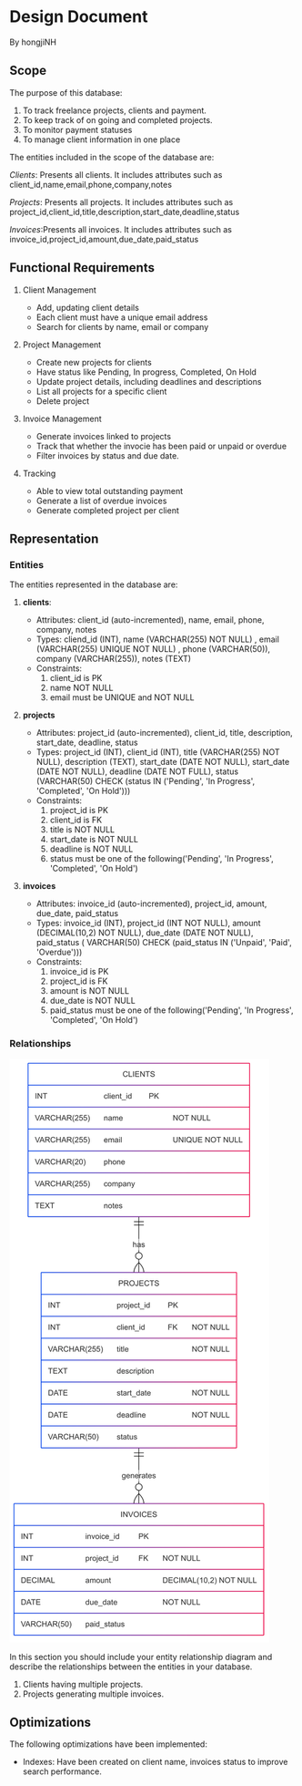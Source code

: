 # Design Document

By hongjiNH

## Scope

The purpose of this database:
1. To track freelance projects, clients and payment.
2. To keep track of on going and completed projects.
3. To monitor payment statuses
4. To manage client information in one place

The entities included in the scope of the database are:

_Clients_: Presents all clients. It includes attributes such as
    client_id,name,email,phone,company,notes

_Projects_: Presents all projects. It includes attributes such as
    project_id,client_id,title,description,start_date,deadline,status

_Invoices_:Presents all invoices. It includes attributes such as
    invoice_id,project_id,amount,due_date,paid_status


## Functional Requirements
1. Client Management
    - Add, updating client details
    - Each client must have a unique email address
    - Search for clients by name, email or company
2. Project Management
    - Create new projects for clients
    - Have status like Pending, In progress, Completed, On Hold
    - Update project details, including deadlines and descriptions
    - List all projects for a specific client
    - Delete project
3. Invoice Management
    - Generate invoices linked to projects
    - Track that whether the invocie has been paid or unpaid or overdue
    - Filter invoices by status and due date.

4. Tracking
    - Able to view total outstanding payment
    - Generate a list of overdue invoices
    - Generate completed project per client
## Representation

### Entities

The entities represented in the database are:

1. **clients**:
    - Attributes: client_id (auto-incremented), name, email, phone, company, notes
    - Types: cliend_id (INT), name (VARCHAR(255) NOT NULL) , email (VARCHAR(255) UNIQUE NOT NULL) , phone (VARCHAR(50)), company (VARCHAR(255)), notes (TEXT)
    - Constraints:
        1. client_id is PK
        2. name NOT NULL
        3. email must be UNIQUE and NOT NULL

2. **projects**
    - Attributes: project_id (auto-incremented), client_id, title, description, start_date, deadline, status
    - Types: project_id (INT), client_id (INT), title (VARCHAR(255) NOT NULL), description (TEXT), start_date (DATE NOT NULL), start_date (DATE NOT NULL), deadline (DATE NOT FULL), status (VARCHAR(50) CHECK (status IN ('Pending', 'In Progress', 'Completed', 'On Hold')))
    - Constraints:
        1. project_id is PK
        2. client_id is FK
        3. title is NOT NULL
        4. start_date is NOT NULL
        5. deadline is NOT NULL
        6. status must be one of the following('Pending', 'In Progress', 'Completed', 'On Hold')

3. **invoices**
    - Attributes: invoice_id (auto-incremented), project_id, amount, due_date, paid_status
    - Types: invoice_id (INT), project_id (INT NOT NULL), amount (DECIMAL(10,2) NOT NULL), due_date (DATE NOT NULL), paid_status ( VARCHAR(50) CHECK (paid_status IN ('Unpaid', 'Paid', 'Overdue')))
    - Constraints:
        1. invoice_id is PK
        2. project_id is FK
        3. amount is NOT NULL
        4. due_date is NOT NULL
        5. paid_status must be one of the following('Pending', 'In Progress', 'Completed', 'On Hold')

### Relationships

![alt text](https://github.com/hongjiNH/CS50/blob/main/SQL/project/sql.png?raw=true)

In this section you should include your entity relationship diagram and describe the relationships between the entities in your database.

1. Clients having multiple projects.
2. Projects generating multiple invoices.

## Optimizations

The following optimizations have been implemented:
- Indexes: Have been created on client name, invoices status to improve search performance.
